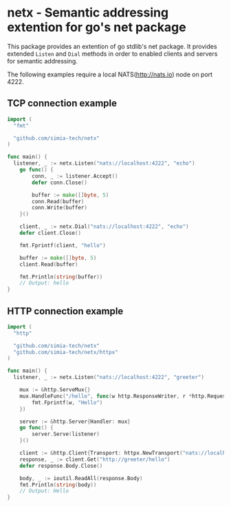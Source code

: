 # netx - Semantic addressing extention for go's net package

This package provides an extention of go stdlib's net package. It provides extended `Listen` and `Dial` methods
in order to enabled clients and servers for semantic addressing.

The following examples require a local NATS(http://nats.io) node on port 4222.

## TCP connection example

```go
import (
  "fmt"

  "github.com/simia-tech/netx"
)

func main() {
  listener, _ := netx.Listen("nats://localhost:4222", "echo")
	go func() {
		conn, _ := listener.Accept()
		defer conn.Close()

		buffer := make([]byte, 5)
		conn.Read(buffer)
		conn.Write(buffer)
	}()

	client, _ := netx.Dial("nats://localhost:4222", "echo")
	defer client.Close()

	fmt.Fprintf(client, "hello")

	buffer := make([]byte, 5)
	client.Read(buffer)

	fmt.Println(string(buffer))
	// Output: hello
}
```

## HTTP connection example

```go
import (
  "http"

  "github.com/simia-tech/netx"
  "github.com/simia-tech/netx/httpx"
)

func main() {
  listener, _ := netx.Listen("nats://localhost:4222", "greeter")

	mux := &http.ServeMux{}
	mux.HandleFunc("/hello", func(w http.ResponseWriter, r *http.Request) {
		fmt.Fprintf(w, "Hello")
	})

	server := &http.Server{Handler: mux}
	go func() {
		server.Serve(listener)
	}()

	client := &http.Client{Transport: httpx.NewTransport("nats://localhost:4222")}
	response, _ := client.Get("http://greeter/hello")
	defer response.Body.Close()

	body, _ := ioutil.ReadAll(response.Body)
	fmt.Println(string(body))
	// Output: Hello
}
```
